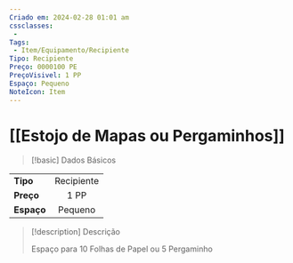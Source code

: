 ```yaml
---
Criado em: 2024-02-28 01:01 am
cssclasses:
 - 
Tags:
 - Item/Equipamento/Recipiente
Tipo: Recipiente
Preço: 0000100 PE
PreçoVisivel: 1 PP
Espaço: Pequeno
NoteIcon: Item
---
```

# [[Estojo de Mapas ou Pergaminhos]]

> [!basic] Dados Básicos
> 
|            |     |
| ---------- |:---:|
| **Tipo**   |   Recipiente   |
| **Preço**  |   1 PP   |
| **Espaço** |   Pequeno   |
>
 
> [!description] Descrição
> 
> Espaço para 10 Folhas de Papel ou 5 Pergaminho
